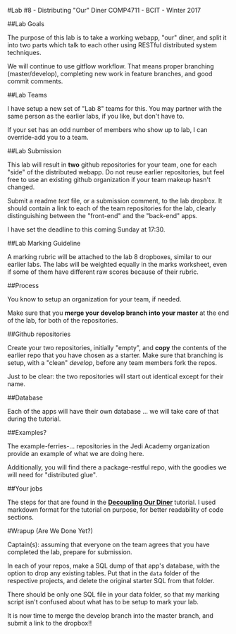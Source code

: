 #Lab #8 - Distributing "Our" Diner
COMP4711 - BCIT - Winter 2017

##Lab Goals

The purpose of this lab is to take a working webapp, "our" diner, and split it into two
parts which talk to each other using RESTful distributed system techniques.

We will continue to use gitflow workflow. That means proper branching (master/develop), 
completing new work in feature branches, and good commit comments.

##Lab Teams

I have setup
a new set of "Lab 8" teams for this. You may partner with the
same person as the earlier labs, if you like, but don't have to.

If your set has an odd number of members who show up to lab, I can override-add
you to a team. 

##Lab Submission

This lab will result in **two** github repositories for your team, one 
for each "side" of the distributed webapp. Do not reuse earlier repositories, but feel free to use an
existing github organization if your team makeup hasn't changed.

Submit a readme *text* file, or a submission comment, to the lab dropbox. 
It should contain a link to each of the team repositories for the lab,
clearly distinguishing between the "front-end" and the "back-end" apps.

I have set the deadline to this coming Sunday at 17:30.

##Lab Marking Guideline

A marking rubric will be attached to the lab 8 dropboxes, similar to our
earlier labs. The labs will be weighted equally in the marks worksheet,
even if some of them have different raw scores because of their rubric.

##Process

You know to setup an organization for your team, if needed.

Make sure that you **merge your develop branch into your master** at the end of the lab,
for both of the repositories.

##Github repositories

Create your two repositories, initially "empty", and **copy** the contents of the earlier
repo that you have chosen as a starter. Make sure that branching is setup,
with a "clean" *develop*, before any team members fork the repos.

Just to be clear: the two repositories will start out identical except for their name.

##Database

Each of the apps will have their own database ... we will take care of that during 
the tutorial.

##Examples?

The example-ferries-... repositories in the Jedi Academy organization provide
an example of what we are doing here.

Additionally, you will find there a package-restful repo, with the goodies we
will need for "distributed glue".

##Your jobs

The steps for that are found in the **[Decoupling Our Diner](/display/tutorial/tut-adv02)**
tutorial.
I used markdown format for the tutorial on purpose, for better readability of code sections.

#Wrapup (Are We Done Yet?)

<div class="alert alert-info">
Captain(s): assuming that everyone on the team agrees that
you have completed the lab, prepare for submission.

In each of your repos, make a SQL dump of that app's database, with the option to drop any existing
tables. Put that in the <code>data</code> folder of the respective projects, 
and delete the original starter SQL from that folder.

There should be only one SQL file in your data folder,
so that my marking script isn't confused about what has to be
setup to mark your lab.

It is now time
to merge the develop branch into the master branch,
and submit a link to the dropbox!!
</div>

